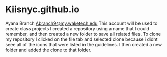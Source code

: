 # Kiisnyc.github.io
Ayana Branch Abranch9@my.waketech.edu
This account will be used to create class projects
I created a repository using a name that I could remember, and then created a new folder to save all related files.
To clone my repository I clicked on the file tab and selected clone because i didnt seee all of the icons that were listed in the guidelines. I then created a new folder and added the clone to that folder. 
